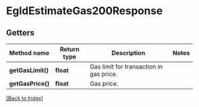 # EgldEstimateGas200Response

## Getters

Method name | Return type | Description | Notes
------------ | ------------- | ------------- | -------------
**getGasLimit()** | **float** | Gas limit for transaction in gas price. |
**getGasPrice()** | **float** | Gas price. |

[[Back to Index]](../index.md)
